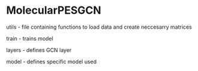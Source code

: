 # MolecularPESGCN
utils - file containing functions to load data and create neccesarry matrices

train - trains model

layers - defines GCN layer

model - defines specific model used
